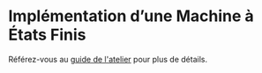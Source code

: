 # Implémentation d’une Machine à États Finis

Référez-vous au [guide de l'atelier][doc] pour plus de détails.


[doc]: https://Robotic974.github.io/finite-state-machine